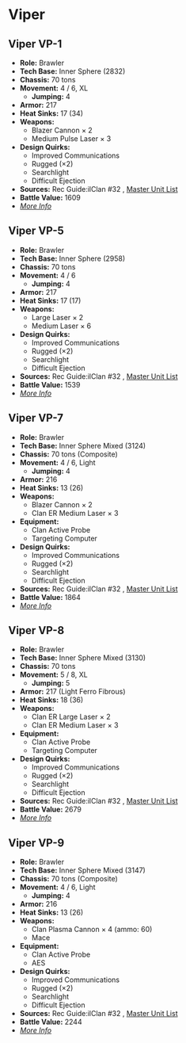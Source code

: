 # Viper 

## Viper VP-1 

- **Role:** Brawler 
- **Tech Base:** Inner Sphere (2832) 
- **Chassis:** 70 tons 
- **Movement:** 4 / 6, XL 
  - **Jumping:** 4 
- **Armor:** 217 
- **Heat Sinks:** 17 (34) 
- **Weapons:** 
  - Blazer Cannon × 2 
  - Medium Pulse Laser × 3 
- **Design Quirks:** 
  - Improved Communications 
  - Rugged (×2) 
  - Searchlight 
  - Difficult Ejection 
- **Sources:** Rec Guide:ilClan #32 , [Master Unit List](http://masterunitlist.info/Unit/Details/9466) 
- **Battle Value:** 1609 
- [*More Info*](viper/viper_vp-1.md) 

## Viper VP-5 

- **Role:** Brawler 
- **Tech Base:** Inner Sphere (2958) 
- **Chassis:** 70 tons 
- **Movement:** 4 / 6 
  - **Jumping:** 4 
- **Armor:** 217 
- **Heat Sinks:** 17 (17) 
- **Weapons:** 
  - Large Laser × 2 
  - Medium Laser × 6 
- **Design Quirks:** 
  - Improved Communications 
  - Rugged (×2) 
  - Searchlight 
  - Difficult Ejection 
- **Sources:** Rec Guide:ilClan #32 , [Master Unit List](http://masterunitlist.info/Unit/Details/9488) 
- **Battle Value:** 1539 
- [*More Info*](viper/viper_vp-5.md) 

## Viper VP-7 

- **Role:** Brawler 
- **Tech Base:** Inner Sphere Mixed (3124) 
- **Chassis:** 70 tons (Composite) 
- **Movement:** 4 / 6, Light 
  - **Jumping:** 4 
- **Armor:** 216 
- **Heat Sinks:** 13 (26) 
- **Weapons:** 
  - Blazer Cannon × 2 
  - Clan ER Medium Laser × 3 
- **Equipment:** 
  - Clan Active Probe 
  - Targeting Computer 
- **Design Quirks:** 
  - Improved Communications 
  - Rugged (×2) 
  - Searchlight 
  - Difficult Ejection 
- **Sources:** Rec Guide:ilClan #32 , [Master Unit List](http://masterunitlist.info/Unit/Details/9489) 
- **Battle Value:** 1864 
- [*More Info*](viper/viper_vp-7.md) 

## Viper VP-8 

- **Role:** Brawler 
- **Tech Base:** Inner Sphere Mixed (3130) 
- **Chassis:** 70 tons 
- **Movement:** 5 / 8, XL 
  - **Jumping:** 5 
- **Armor:** 217 (Light Ferro Fibrous) 
- **Heat Sinks:** 18 (36) 
- **Weapons:** 
  - Clan ER Large Laser × 2 
  - Clan ER Medium Laser × 3 
- **Equipment:** 
  - Clan Active Probe 
  - Targeting Computer 
- **Design Quirks:** 
  - Improved Communications 
  - Rugged (×2) 
  - Searchlight 
  - Difficult Ejection 
- **Sources:** Rec Guide:ilClan #32 , [Master Unit List](http://masterunitlist.info/Unit/Details/9490) 
- **Battle Value:** 2679 
- [*More Info*](viper/viper_vp-8.md) 

## Viper VP-9 

- **Role:** Brawler 
- **Tech Base:** Inner Sphere Mixed (3147) 
- **Chassis:** 70 tons (Composite) 
- **Movement:** 4 / 6, Light 
  - **Jumping:** 4 
- **Armor:** 216 
- **Heat Sinks:** 13 (26) 
- **Weapons:** 
  - Clan Plasma Cannon × 4 (ammo: 60) 
  - Mace 
- **Equipment:** 
  - Clan Active Probe 
  - AES 
- **Design Quirks:** 
  - Improved Communications 
  - Rugged (×2) 
  - Searchlight 
  - Difficult Ejection 
- **Sources:** Rec Guide:ilClan #32 , [Master Unit List](http://masterunitlist.info/Unit/Details/9491) 
- **Battle Value:** 2244 
- [*More Info*](viper/viper_vp-9.md) 

